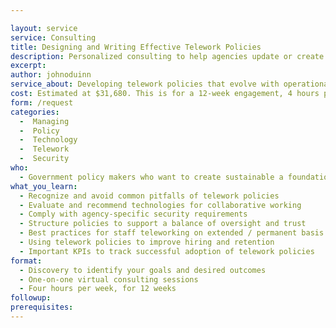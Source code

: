 ```yaml
---

layout: service
service: Consulting
title: Designing and Writing Effective Telework Policies
description: Personalized consulting to help agencies update or create sustainable and effective telework policies
excerpt: 
author: johnoduinn
service_about: Developing telework policies that evolve with operational and technical needs is essential for long-term resilience in the event of prolonged government office closures or scaling telework opportunities to build a more diverse, effective, and modern workforce. We consult with executives to create or revise their telework policies in accordance with best practices for distributed teams, helping you navigate the complexities of security, training certifications, scalability, and performance measurement.
cost: Estimated at $31,680. This is for a 12-week engagement, 4 hours per week at $660 per hour. To speed up this complex, custom process, we use common patterns and established best practices wherever applicable.
form: /request
categories:
  -  Managing
  -  Policy
  -  Technology
  -  Telework
  -  Security
who:
  - Government policy makers who want to create sustainable a foundation for successful remote / telework
what_you_learn:
  - Recognize and avoid common pitfalls of telework policies
  - Evaluate and recommend technologies for collaborative working
  - Comply with agency-specific security requirements
  - Structure policies to support a balance of oversight and trust
  - Best practices for staff teleworking on extended / permanent basis
  - Using telework policies to improve hiring and retention
  - Important KPIs to track successful adoption of telework policies
format:
  - Discovery to identify your goals and desired outcomes
  - One-on-one virtual consulting sessions
  - Four hours per week, for 12 weeks
followup: 
prerequisites: 
---
```

